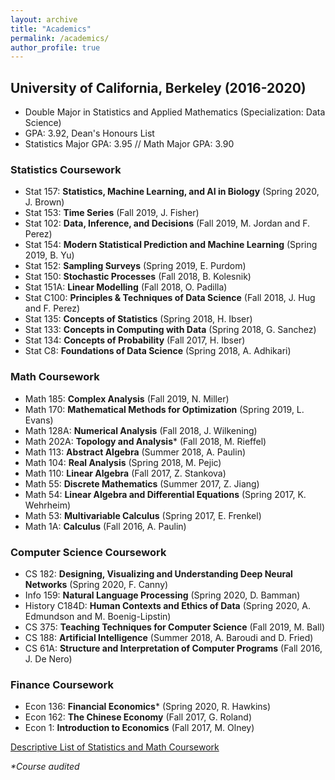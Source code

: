 ```yaml
---
layout: archive
title: "Academics"
permalink: /academics/
author_profile: true
---
```


## University of California, Berkeley (2016-2020)
- Double Major in Statistics and Applied Mathematics (Specialization: Data Science)
- GPA: 3.92, Dean's Honours List
- Statistics Major GPA: 3.95 // Math Major GPA: 3.90

### Statistics Coursework

- Stat 157: **Statistics, Machine Learning, and AI in Biology** (Spring 2020, J. Brown)
- Stat 153: **Time Series** (Fall 2019, J. Fisher)
- Stat 102: **Data, Inference, and Decisions** (Fall 2019, M. Jordan and F. Perez)
- Stat 154: **Modern Statistical Prediction and Machine Learning** (Spring 2019, B. Yu)
- Stat 152: **Sampling Surveys** (Spring 2019, E. Purdom)
- Stat 150: **Stochastic Processes** (Fall 2018, B. Kolesnik)
- Stat 151A: **Linear Modelling** (Fall 2018, O. Padilla)
- Stat C100: **Principles & Techniques of Data Science** (Fall 2018, J. Hug and F. Perez)
- Stat 135: **Concepts of Statistics** (Spring 2018, H. Ibser)
- Stat 133: **Concepts in Computing with Data** (Spring 2018, G. Sanchez)
- Stat 134: **Concepts of Probability** (Fall 2017, H. Ibser)
- Stat C8: **Foundations of Data Science** (Spring 2018, A. Adhikari)

### Math Coursework

- Math 185: **Complex Analysis** (Fall 2019, N. Miller)
- Math 170: **Mathematical Methods for Optimization** (Spring 2019, L. Evans)
- Math 128A: **Numerical Analysis** (Fall 2018, J. Wilkening)
- Math 202A: **Topology and Analysis**\* (Fall 2018, M. Rieffel)
- Math 113: **Abstract Algebra** (Summer 2018, A. Paulin)
- Math 104: **Real Analysis** (Spring 2018, M. Pejic)
- Math 110: **Linear Algebra** (Fall 2017, Z. Stankova)
- Math 55: **Discrete Mathematics** (Summer 2017, Z. Jiang)
- Math 54: **Linear Algebra and Differential Equations** (Spring 2017, K. Wehrheim)
- Math 53: **Multivariable Calculus** (Spring 2017, E. Frenkel)
- Math 1A: **Calculus** (Fall 2016, A. Paulin)

### Computer Science Coursework

- CS 182: **Designing, Visualizing and Understanding Deep Neural Networks** (Spring 2020, F. Canny)
- Info 159: **Natural Language Processing** (Spring 2020, D. Bamman)
- History C184D: **Human Contexts and Ethics of Data** (Spring 2020, A. Edmundson and M. Boenig-Lipstin)
- CS 375: **Teaching Techniques for Computer Science** (Fall 2019, M. Ball)
- CS 188: **Artificial Intelligence** (Summer 2018,  A. Baroudi and D. Fried)
- CS 61A: **Structure and Interpretation of Computer Programs** (Fall 2016, J. De Nero)

### Finance Coursework

- Econ 136: **Financial Economics**\* (Spring 2020, R. Hawkins)
- Econ 162: **The Chinese Economy** (Fall 2017, G. Roland)
- Econ 1: **Introduction to Economics** (Fall 2017, M. Olney)

[Descriptive List of Statistics and Math Coursework](https:/hLuo27.github.io/files/Descriptive_List_of_Statistics_and_Math_Coursework.pdf)

*\*Course audited*